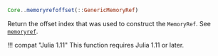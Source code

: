 ```julia
Core..memoryrefoffset(::GenericMemoryRef)
```

Return the offset index that was used to construct the `MemoryRef`. See [`memoryref`](@ref).

!!! compat "Julia 1.11"
    This function requires Julia 1.11 or later.

